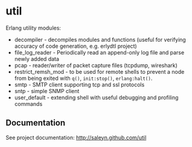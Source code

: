 util
====

Erlang utility modules:

* decompiler          - decompiles modules and functions (useful for
                        verifying accuracy of code generation,
                        e.g. erlydtl project)
* file_log_reader     - Periodically read an append-only log file and parse newly 
                        added data
* pcap                - reader/writer of packet capture files (tcpdump, wireshark)
* restrict_remsh_mod  - to be used for remote shells to prevent a node from
                        being exited with `q()`, `init:stop()`, `erlang:halt()`.
* smtp                - SMTP client supporting tcp and ssl protocols
* sntp                - simple SNMP client
* user_default        - extending shell with useful debugging and profiling commands

Documentation
-------------

See project documentation: http://saleyn.github.com/util
